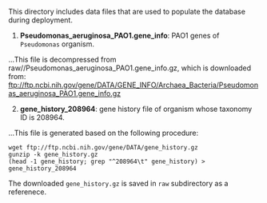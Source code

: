 This directory includes data files that are used to populate the database
during deployment.

1. **Pseudomonas_aeruginosa_PAO1.gene_info**: PAO1 genes of `Pseudomonas` organism.

...This file is decompressed from raw//Pseudomonas_aeruginosa_PAO1.gene_info.gz,
which is downloaded from:
ftp://ftp.ncbi.nih.gov/gene/DATA/GENE_INFO/Archaea_Bacteria/Pseudomonas_aeruginosa_PAO1.gene_info.gz

2. **gene_history_208964**: gene history file of organism whose taxonomy ID is 208964.

...This file is generated based on the following procedure:
```shell
wget ftp://ftp.ncbi.nih.gov/gene/DATA/gene_history.gz
gunzip -k gene_history.gz
(head -1 gene_history; grep "^208964\t" gene_history) > gene_history_208964
```
The downloaded `gene_history.gz` is saved in `raw` subdirectory as a referenece.
